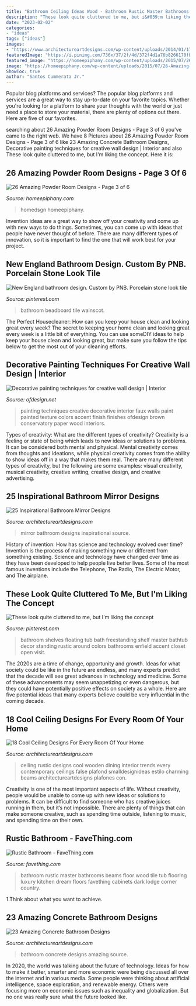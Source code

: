 ```yaml
---
title: "Bathroom Ceiling Ideas Wood - Bathroom Rustic Master Bathrooms Beams Floor Wood Tile Tub Flooring Luxury Kitchen Dream Floors Favething Cabinets Dark Lodge Corner Country"
description: "These look quite cluttered to me, but i&#039;m liking the concept"
date: "2023-02-02"
categories:
- "ideas"
tags: ["ideas"]
images:
- "https://www.architectureartdesigns.com/wp-content/uploads/2014/01/1715.jpg"
featuredImage: "https://i.pinimg.com/736x/37/2f/4d/372f4d1a76b8266170fb12365bdff08b.jpg"
featured_image: "https://homeepiphany.com/wp-content/uploads/2015/07/26-Amazing-Powder-Room-Designs-13.jpg"
image: "https://homeepiphany.com/wp-content/uploads/2015/07/26-Amazing-Powder-Room-Designs-13.jpg"
ShowToc: true
author: "Santos Cummerata Jr."
---
```



Popular blog platforms and services?
The popular blog platforms and services are a great way to stay up-to-date on your favorite topics. Whether you're looking for a platform to share your thoughts with the world or just need a place to store your material, there are plenty of options out there. Here are five of our favorites.

	

		
searching about 26 Amazing Powder Room Designs - Page 3 of 6 you've came to the right web. We have 8 Pictures about 26 Amazing Powder Room Designs - Page 3 of 6 like 23 Amazing Concrete Bathroom Designs, Decorative painting techniques for creative wall design | Interior and also These look quite cluttered to me, but I&#039;m liking the concept. Here it is:
		
    
## 26 Amazing Powder Room Designs - Page 3 Of 6

<img loading=lazy src="https://homeepiphany.com/wp-content/uploads/2015/07/26-Amazing-Powder-Room-Designs-13.jpg" onerror="this.onerror=null;this.src='https://tse2.mm.bing.net/th?id=OIP.fha6qS7V6N0Jhhy62nsLmAHaLH&amp;pid=15.1';" alt="26 Amazing Powder Room Designs - Page 3 of 6">

_Source: homeepiphany.com_

>homedsgn homeepiphany. 

	

Invention ideas are a great way to show off your creativity and come up with new ways to do things. Sometimes, you can come up with ideas that people have never thought of before. There are many different types of innovation, so it is important to find the one that will work best for your project.

    
## New England Bathroom Design. Custom By PNB. Porcelain Stone Look Tile

<img loading=lazy src="https://i.pinimg.com/736x/46/2e/ba/462eba574a2a6bf4e3eb5b9ad3c188bb.jpg" onerror="this.onerror=null;this.src='https://tse4.mm.bing.net/th?id=OIP.W_o1c4Qzk2XLWC0SQV5Z_QHaLJ&amp;pid=15.1';" alt="New England bathroom design. Custom by PNB. Porcelain stone look tile">

_Source: pinterest.com_

>bathroom beadboard tile wainscot. 

	

The Perfect Housecleaner: How can you keep your house clean and looking great every week?
The secret to keeping your home clean and looking great every week is a little bit of everything. You can use someDIY ideas to help keep your house clean and looking great, but make sure you follow the tips below to get the most out of your cleaning efforts.

    
## Decorative Painting Techniques For Creative Wall Design | Interior

<img loading=lazy src="http://www.ofdesign.net/wp-content/uploads/files/2/5/0/decorative-painting-techniques-for-creative-wall-design-17-250.jpg" onerror="this.onerror=null;this.src='https://tse1.mm.bing.net/th?id=OIP.yQxLJ1GGwyUvOiPGEgW2cAHaNA&amp;pid=15.1';" alt="Decorative painting techniques for creative wall design | Interior">

_Source: ofdesign.net_

>painting techniques creative decorative interior faux walls paint painted texture colors accent finish finishes ofdesign brown conservatory paper wood interiors. 

	

Types of creativity: What are the different types of creativity?
Creativity is a feeling or state of being which leads to new ideas or solutions to problems. It can be considered both mental and physical. Mental creativity comes from thoughts and ideations, while physical creativity comes from the ability to show ideas off in a way that makes them real. There are many different types of creativity, but the following are some examples: visual creativity, musical creativity, creative writing, creative design, and creative advertising.

    
## 25 Inspirational Bathroom Mirror Designs

<img loading=lazy src="https://www.architectureartdesigns.com/wp-content/uploads/2014/01/827.jpg" onerror="this.onerror=null;this.src='https://tse3.mm.bing.net/th?id=OIP.ItwhPjfr6jhgbJ20B5MjVgHaLH&amp;pid=15.1';" alt="25 Inspirational Bathroom Mirror Designs">

_Source: architectureartdesigns.com_

>mirror bathroom designs inspirational source. 

	

History of invention: How has science and technology evolved over time?
Invention is the process of making something new or different from something existing. Science and technology have changed over time as they have been developed to help people live better lives. Some of the most famous inventions include the Telephone, The Radio, The Electric Motor, and The airplane.

    
## These Look Quite Cluttered To Me, But I&#039;m Liking The Concept

<img loading=lazy src="https://i.pinimg.com/736x/37/2f/4d/372f4d1a76b8266170fb12365bdff08b.jpg" onerror="this.onerror=null;this.src='https://tse2.mm.bing.net/th?id=OIP.KxyWd6QkYBHE6l5UqIk1pwHaLJ&amp;pid=15.1';" alt="These look quite cluttered to me, but I&#039;m liking the concept">

_Source: pinterest.com_

>bathroom shelves floating tub bath freestanding shelf master bathtub decor standing rustic around colors bathrooms enfield accent closet open visit. 

	

The 2020s are a time of change, opportunity and growth. Ideas for what society could be like in the future are endless, and many experts predict that the decade will see great advances in technology and medicine. Some of these advancements may seem unappetizing or even dangerous, but they could have potentially positive effects on society as a whole. Here are five potential ideas that many experts believe could be very influential in the coming decade.

    
## 18 Cool Ceiling Designs For Every Room Of Your Home

<img loading=lazy src="https://www.architectureartdesigns.com/wp-content/uploads/2016/01/1-13.jpg" onerror="this.onerror=null;this.src='https://tse1.mm.bing.net/th?id=OIP.6SVDdbNP6qSmR7DU_3meBwAAAA&amp;pid=15.1';" alt="18 Cool Ceiling Designs For Every Room Of Your Home">

_Source: architectureartdesigns.com_

>ceiling rustic designs cool wooden dining interior trends every contemporary ceilings false plafond smalldesignideas estilo charming beams architectureartdesigns plafones con. 

	

Creativity is one of the most important aspects of life. Without creativity, people would be unable to come up with new ideas or solutions to problems. It can be difficult to find someone who has creative juices running in them, but it’s not impossible. There are plenty of things that can make someone creative, such as spending time outside, listening to music, and spending time on their own.

    
## Rustic Bathroom - FaveThing.com

<img loading=lazy src="http://www.favething.com/uploads/images/main-fave-images/rustic_bathroom_1-1.jpg" onerror="this.onerror=null;this.src='https://tse4.mm.bing.net/th?id=OIP.8iLicGrtzj6GRTJhzK1hYQAAAA&amp;pid=15.1';" alt="Rustic Bathroom - FaveThing.com">

_Source: favething.com_

>bathroom rustic master bathrooms beams floor wood tile tub flooring luxury kitchen dream floors favething cabinets dark lodge corner country. 

	

1.Think about what you want to achieve.

    
## 23 Amazing Concrete Bathroom Designs

<img loading=lazy src="https://www.architectureartdesigns.com/wp-content/uploads/2014/01/1715.jpg" onerror="this.onerror=null;this.src='https://tse3.mm.bing.net/th?id=OIP.IFu6zD-14ACLut6UTz1ZngHaLX&amp;pid=15.1';" alt="23 Amazing Concrete Bathroom Designs">

_Source: architectureartdesigns.com_

>bathroom concrete designs amazing source. 

	

In 2020, the world was talking about the future of technology. Ideas for how to make it better, smarter and more economic were being discussed all over the internet and in various media. Some people were thinking about artificial intelligence, space exploration, and renewable energy. Others were focusing more on economic issues such as inequality and globalization. But no one was really sure what the future looked like.

